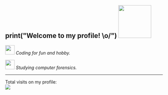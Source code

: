 ## print("Welcome to my profile! \o/") <img src="https://i.gifer.com/origin/c6/c6cfcb9a5dce1b1a669cb670ecb776e6_w200.gif" width="105px">

<p></a><img src="https://media.giphy.com/media/WUlplcMpOCEmTGBtBW/giphy.gif" width="30"><em> Coding for fun and hobby.</em></p>
<p></a><img src="https://media.discordapp.net/attachments/831248632837308470/835723573301477406/bmo.gif" width="30vw"/> <em> Studying computer forensics. </em></p>
<hr>
Total visits on my profile: <br>
<img src="https://profile-counter.glitch.me/kg1102/count.svg">
